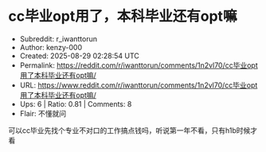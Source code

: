 # cc毕业opt用了，本科毕业还有opt嘛

- Subreddit: r_iwanttorun
- Author: kenzy-000
- Created: 2025-08-29 02:28:54 UTC
- Permalink: https://reddit.com/r/iwanttorun/comments/1n2vl70/cc毕业opt用了本科毕业还有opt嘛/
- URL: https://www.reddit.com/r/iwanttorun/comments/1n2vl70/cc毕业opt用了本科毕业还有opt嘛/
- Ups: 6 | Ratio: 0.81 | Comments: 8
- Flair: 不懂就问


可以cc毕业先找个专业不对口的工作搞点钱吗，听说第一年不看，只有h1b时候才看


